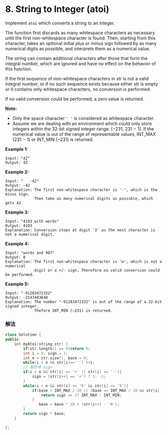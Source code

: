 # 8. String to Integer (atoi)

Implement `atoi` which converts a string to an integer.

The function first discards as many whitespace characters as necessary until the first non-whitespace character is found. Then, starting from this character, takes an optional initial plus or minus sign followed by as many numerical digits as possible, and interprets them as a numerical value.

The string can contain additional characters after those that form the integral number, which are ignored and have no effect on the behavior of this function.

If the first sequence of non-whitespace characters in str is not a valid integral number, or if no such sequence exists because either str is empty or it contains only whitespace characters, no conversion is performed.

If no valid conversion could be performed, a zero value is returned.

**Note:**

- Only the space character `' '` is considered as whitespace character.
- Assume we are dealing with an environment which could only store integers within the 32-bit signed integer range: [−231,  231 − 1]. If the numerical value is out of the range of representable values, INT_MAX (231 − 1) or INT_MIN (−231) is returned.

**Example 1:**

```
Input: "42"
Output: 42
```

**Example 2:**

```
Input: "   -42"
Output: -42
Explanation: The first non-whitespace character is '-', which is the minus sign.
             Then take as many numerical digits as possible, which gets 42.
```

**Example 3:**

```
Input: "4193 with words"
Output: 4193
Explanation: Conversion stops at digit '3' as the next character is not a numerical digit.
```

**Example 4:**

```
Input: "words and 987"
Output: 0
Explanation: The first non-whitespace character is 'w', which is not a numerical 
             digit or a +/- sign. Therefore no valid conversion could be performed.
```

**Example 5:**

```
Input: "-91283472332"
Output: -2147483648
Explanation: The number "-91283472332" is out of the range of a 32-bit signed integer.
             Thefore INT_MIN (−231) is returned.
```

  ### 解法

```C++
class Solution {
public:
    int myAtoi(string str) {
        if(str.length() == 0)return 0;
        int i = 0, sign = 1;
        int n = str.size(), base = 0;
        while(i < n && str[i]==' ') ++i;
        // 取符号 sign 
        if(i < n && str[i] == '+' || str[i] == '-'){
            sign = (str[i++] == '+') ? 1: -1;
        }
        while(i < n && str[i] >= '0' && str[i] <= '9'){
            if(base > INT_MAX / 10 || (base == INT_MAX / 10 && str[i] - '0' > 7)){
                return sign == 1? INT_MAX : INT_MIN;
            }
               base = base * 10 + (str[i++] - '0');
        }
        return sign * base;
    }
    
};
```




